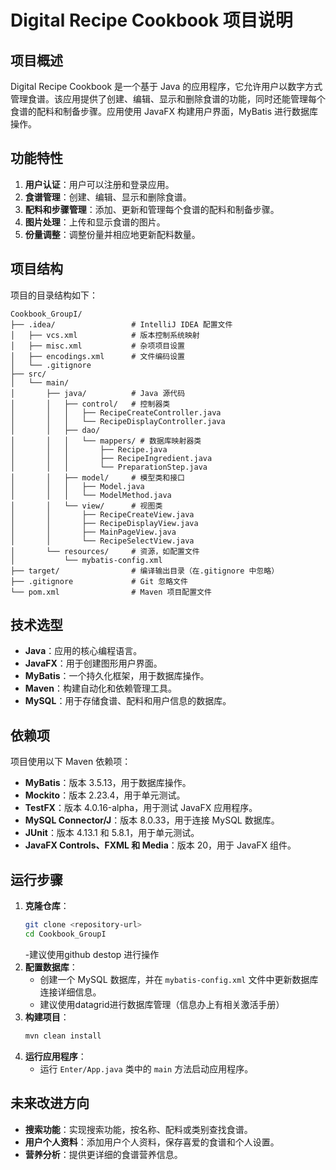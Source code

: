 # Digital Recipe Cookbook 项目说明

## 项目概述
Digital Recipe Cookbook 是一个基于 Java 的应用程序，它允许用户以数字方式管理食谱。该应用提供了创建、编辑、显示和删除食谱的功能，同时还能管理每个食谱的配料和制备步骤。应用使用 JavaFX 构建用户界面，MyBatis 进行数据库操作。

## 功能特性
1. **用户认证**：用户可以注册和登录应用。
2. **食谱管理**：创建、编辑、显示和删除食谱。
3. **配料和步骤管理**：添加、更新和管理每个食谱的配料和制备步骤。
4. **图片处理**：上传和显示食谱的图片。
5. **份量调整**：调整份量并相应地更新配料数量。

## 项目结构
项目的目录结构如下：
```
Cookbook_GroupI/
├── .idea/                 # IntelliJ IDEA 配置文件
│   ├── vcs.xml            # 版本控制系统映射
│   ├── misc.xml           # 杂项项目设置
│   ├── encodings.xml      # 文件编码设置
│   └── .gitignore         
├── src/
│   └── main/
│       ├── java/          # Java 源代码
│       │   ├── control/   # 控制器类
│       │   │   ├── RecipeCreateController.java
│       │   │   └── RecipeDisplayController.java
│       │   ├── dao/
│       │   │   └── mappers/ # 数据库映射器类
│       │   │       ├── Recipe.java
│       │   │       ├── RecipeIngredient.java
│       │   │       └── PreparationStep.java
│       │   ├── model/     # 模型类和接口
│       │   │   ├── Model.java
│       │   │   └── ModelMethod.java
│       │   └── view/      # 视图类
│       │       ├── RecipeCreateView.java
│       │       ├── RecipeDisplayView.java
│       │       ├── MainPageView.java
│       │       └── RecipeSelectView.java
│       └── resources/     # 资源，如配置文件
│           └── mybatis-config.xml
├── target/                # 编译输出目录（在.gitignore 中忽略）
├── .gitignore             # Git 忽略文件
└── pom.xml                # Maven 项目配置文件
```

## 技术选型
- **Java**：应用的核心编程语言。
- **JavaFX**：用于创建图形用户界面。
- **MyBatis**：一个持久化框架，用于数据库操作。
- **Maven**：构建自动化和依赖管理工具。
- **MySQL**：用于存储食谱、配料和用户信息的数据库。

## 依赖项
项目使用以下 Maven 依赖项：
- **MyBatis**：版本 3.5.13，用于数据库操作。
- **Mockito**：版本 2.23.4，用于单元测试。
- **TestFX**：版本 4.0.16-alpha，用于测试 JavaFX 应用程序。
- **MySQL Connector/J**：版本 8.0.33，用于连接 MySQL 数据库。
- **JUnit**：版本 4.13.1 和 5.8.1，用于单元测试。
- **JavaFX Controls、FXML 和 Media**：版本 20，用于 JavaFX 组件。

## 运行步骤
1. **克隆仓库**：
    ```sh
    git clone <repository-url>
    cd Cookbook_GroupI
    ```
    -建议使用github destop 进行操作
2. **配置数据库**：
    - 创建一个 MySQL 数据库，并在 `mybatis-config.xml` 文件中更新数据库连接详细信息。
    - 建议使用datagrid进行数据库管理（信息办上有相关激活手册）
3. **构建项目**：
    ```sh
    mvn clean install
    ```
4. **运行应用程序**：
    - 运行 `Enter/App.java` 类中的 `main` 方法启动应用程序。

## 未来改进方向
- **搜索功能**：实现搜索功能，按名称、配料或类别查找食谱。
- **用户个人资料**：添加用户个人资料，保存喜爱的食谱和个人设置。
- **营养分析**：提供更详细的食谱营养信息。


